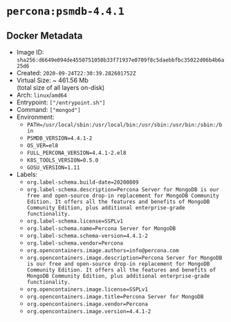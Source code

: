# `percona:psmdb-4.4.1`

## Docker Metadata

- Image ID: `sha256:d6649e094de4550751050b33f71937e0709f8c5daebbfbc35022d06b4b6a25d6`
- Created: `2020-09-24T22:30:39.282601752Z`
- Virtual Size: ~ 461.56 Mb  
  (total size of all layers on-disk)
- Arch: `linux`/`amd64`
- Entrypoint: `["/entrypoint.sh"]`
- Command: `["mongod"]`
- Environment:
  - `PATH=/usr/local/sbin:/usr/local/bin:/usr/sbin:/usr/bin:/sbin:/bin`
  - `PSMDB_VERSION=4.4.1-2`
  - `OS_VER=el8`
  - `FULL_PERCONA_VERSION=4.4.1-2.el8`
  - `K8S_TOOLS_VERSION=0.5.0`
  - `GOSU_VERSION=1.11`
- Labels:
  - `org.label-schema.build-date=20200809`
  - `org.label-schema.description=Percona Server for MongoDB is our free and open-source drop-in replacement for MongoDB Community Edition. It offers all the features and benefits of MongoDB Community Edition, plus additional enterprise-grade functionality.`
  - `org.label-schema.license=SSPLv1`
  - `org.label-schema.name=Percona Server for MongoDB`
  - `org.label-schema.schema-version=4.4.1-2`
  - `org.label-schema.vendor=Percona`
  - `org.opencontainers.image.authors=info@percona.com`
  - `org.opencontainers.image.description=Percona Server for MongoDB is our free and open-source drop-in replacement for MongoDB Community Edition. It offers all the features and benefits of MongoDB Community Edition, plus additional enterprise-grade functionality.`
  - `org.opencontainers.image.license=SSPLv1`
  - `org.opencontainers.image.title=Percona Server for MongoDB`
  - `org.opencontainers.image.vendor=Percona`
  - `org.opencontainers.image.version=4.4.1-2`
